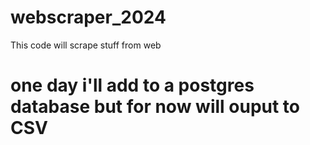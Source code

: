 # webscraper_2024

This code will scrape stuff from web

# one day i'll add to a postgres database but for now will ouput to CSV

